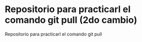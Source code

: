 # Repositorio para practicarl el comando git pull (2do cambio)
Repositorio para practicarl el comando git pull
